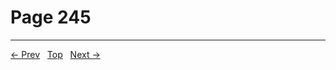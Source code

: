 # Page 245


---
[← Prev](/pages/page-244.md) &nbsp; [Top](/index.md) &nbsp; [Next →](/pages/page-246.md)
